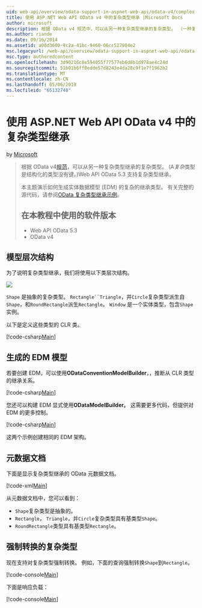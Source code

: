```yaml
---
uid: web-api/overview/odata-support-in-aspnet-web-api/odata-v4/complex-type-inheritance-in-odata-v4
title: 使用 ASP.NET Web API OData v4 中的复杂类型继承 |Microsoft Docs
author: microsoft
description: 根据 OData v4 规范中，可以从另一种复杂类型继承的复杂类型。 （一种复杂类型是结构化的类型没有键。）Web API...
ms.author: riande
ms.date: 09/16/2014
ms.assetid: a00d3600-9c2a-41bc-9460-06cc527904e2
msc.legacyurl: /web-api/overview/odata-support-in-aspnet-web-api/odata-v4/complex-type-inheritance-in-odata-v4
msc.type: authoredcontent
ms.openlocfilehash: 3d90216c8e594055f77577eb6d8b1d978ae4c24d
ms.sourcegitcommit: 51b01b6ff8edde57d8243e4da28c9f1e7f1962b2
ms.translationtype: MT
ms.contentlocale: zh-CN
ms.lasthandoff: 05/06/2019
ms.locfileid: "65132748"
---
```

# <a name="complex-type-inheritance-in-odata-v4-with-aspnet-web-api"></a>使用 ASP.NET Web API OData v4 中的复杂类型继承

by [Microsoft](https://github.com/microsoft)

> 根据 OData v4[规范](http://www.odata.org/documentation/odata-version-4-0/)，可以从另一种复杂类型继承的复杂类型。 (A*复杂*类型是结构化的类型没有键。)Web API OData 5.3 支持复杂类型继承。
> 
> 本主题演示如何生成实体数据模型 (EDM) 的复杂的继承类型。 有关完整的源代码，请参阅[OData 复杂类型继承示例](http://aspnet.codeplex.com/sourcecontrol/latest#Samples/WebApi/OData/v4/ODataComplexTypeInheritanceSample/ReadMe.txt)。
> 
> ## <a name="software-versions-used-in-the-tutorial"></a>在本教程中使用的软件版本
> 
> 
> - Web API OData 5.3
> - OData v4

## <a name="model-hierarchy"></a>模型层次结构

为了说明复杂类型继承，我们将使用以下类层次结构。

![](complex-type-inheritance-in-odata-v4/_static/image1.png)

`Shape` 是抽象的复杂类型。 `Rectangle``Triangle`，并`Circle`复杂类型派生自`Shape`，和`RoundRectangle`派生`Rectangle`。 `Window` 是一个实体类型，包含`Shape`实例。

以下是定义这些类型的 CLR 类。

[!code-csharp[Main](complex-type-inheritance-in-odata-v4/samples/sample1.cs)]

## <a name="build-the-edm-model"></a>生成的 EDM 模型

若要创建 EDM，可以使用**ODataConventionModelBuilder**，，推断从 CLR 类型的继承关系。

[!code-csharp[Main](complex-type-inheritance-in-odata-v4/samples/sample2.cs)]

您还可以构建 EDM 显式使用**ODataModelBuilder**。 这需要更多代码，但提供对 EDM 的更多控制。

[!code-csharp[Main](complex-type-inheritance-in-odata-v4/samples/sample3.cs)]

这两个示例创建相同的 EDM 架构。

## <a name="metadata-document"></a>元数据文档

下面是显示复杂类型继承的 OData 元数据文档。

[!code-xml[Main](complex-type-inheritance-in-odata-v4/samples/sample4.xml?highlight=13,17,25,30)]

从元数据文档中，您可以看到：

- `Shape`复杂类型是抽象的。
- `Rectangle`， `Triangle`，并`Circle`复杂类型具有基类型`Shape`。
- `RoundRectangle`类型具有基类型`Rectangle`。

## <a name="casting-complex-types"></a>强制转换的复杂类型

现在支持对复杂类型强制转换。 例如，下面的查询强制转换`Shape`到`Rectangle`。

[!code-console[Main](complex-type-inheritance-in-odata-v4/samples/sample5.cmd)]

下面是响应负载：

[!code-console[Main](complex-type-inheritance-in-odata-v4/samples/sample6.cmd)]
